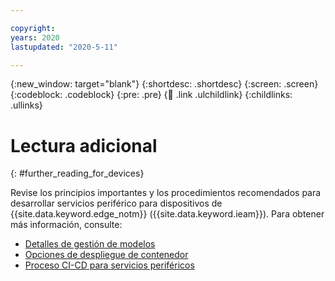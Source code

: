 ```yaml
---

copyright:
years: 2020
lastupdated: "2020-5-11"

---
```


{:new_window: target="blank"}
{:shortdesc: .shortdesc}
{:screen: .screen}
{:codeblock: .codeblock}
{:pre: .pre}
{:child: .link .ulchildlink}
{:childlinks: .ullinks}

# Lectura adicional
{: #further_reading_for_devices}

Revise los principios importantes y los  procedimientos recomendados
para desarrollar servicios periférico para dispositivos
de {{site.data.keyword.edge_notm}} ({{site.data.keyword.ieam}}). Para obtener más información, consulte:

* [Detalles de gestión de modelos](model_management_details.md)
* [Opciones de despliegue de contenedor](container_deployment_options.md)
* [Proceso CI-CD para servicios periféricos](cicd_process.md)
